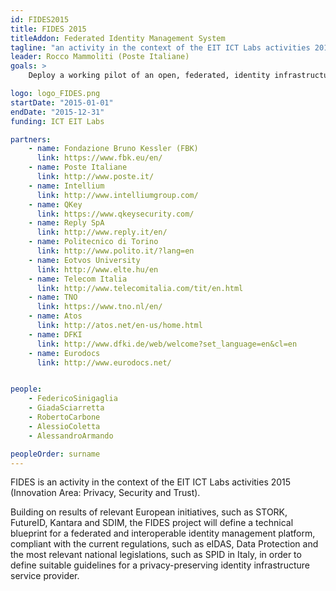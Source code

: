 ```yaml
---
id: FIDES2015
title: FIDES 2015
titleAddon: Federated Identity Management System
tagline: "an activity in the context of the EIT ICT Labs activities 2015 (Innovation Area: Privacy, Security and Trust)."
leader: Rocco Mammoliti (Poste Italiane)
goals: >
    Deploy a working pilot of an open, federated, identity infrastructure service provider, deliver the implementation guidelines and define the relevant business model.

logo: logo_FIDES.png
startDate: "2015-01-01"
endDate: "2015-12-31"
funding: ICT EIT Labs

partners:
    - name: Fondazione Bruno Kessler (FBK)
      link: https://www.fbk.eu/en/
    - name: Poste Italiane
      link: http://www.poste.it/
    - name: Intellium
      link: http://www.intelliumgroup.com/
    - name: QKey
      link: https://www.qkeysecurity.com/
    - name: Reply SpA
      link: http://www.reply.it/en/
    - name: Politecnico di Torino
      link: http://www.polito.it/?lang=en
    - name: Eotvos University
      link: http://www.elte.hu/en
    - name: Telecom Italia
      link: http://www.telecomitalia.com/tit/en.html
    - name: TNO
      link: https://www.tno.nl/en/
    - name: Atos
      link: http://atos.net/en-us/home.html
    - name: DFKI
      link: http://www.dfki.de/web/welcome?set_language=en&cl=en
    - name: Eurodocs
      link: http://www.eurodocs.net/


people:
    - FedericoSinigaglia
    - GiadaSciarretta
    - RobertoCarbone
    - AlessioColetta
    - AlessandroArmando

peopleOrder: surname
---
```


FIDES is an activity in the context of the EIT ICT Labs activities 2015 (Innovation Area: Privacy, Security and Trust).

Building on results of relevant European initiatives, such as STORK, FutureID, Kantara and SDIM, the FIDES project will define a technical blueprint for a federated and interoperable identity management platform, compliant with the current regulations, such as eIDAS, Data Protection and the most relevant national legislations, such as SPID in Italy, in order to define suitable guidelines for a privacy-preserving identity infrastructure service provider.